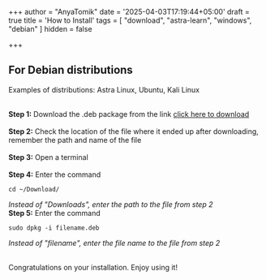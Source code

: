 +++
author = "AnyaTomik"
date = '2025-04-03T17:19:44+05:00'
draft = true
title = 'How to Install'
tags = [
   "download",
   "astra-learn",
   "windows",
   "debian"
]
hidden = false

+++

## For Debian distributions
Examples of distributions: Astra Linux, Ubuntu, Kali Linux <br> <br>

**Step 1:** Download the .deb package from the link [click here to download](http://localhost:1313/downloads/) <br> <br>
**Step 2:** Check the location of the file where it ended up after downloading, remember the path and name of the file <br> <br>
**Step 3:** Open a terminal <br> <br>
**Step 4:** Enter the command <br>

    cd ~/Download/
*Instead of "Downloads", enter the path to the file from step 2* <br> 
**Step 5:** Enter the command <br>

    
    sudo dpkg -i filename.deb

*Instead of "filename", enter the file name to the file from step 2* <br> <br>

Congratulations on your installation. Enjoy using it!
